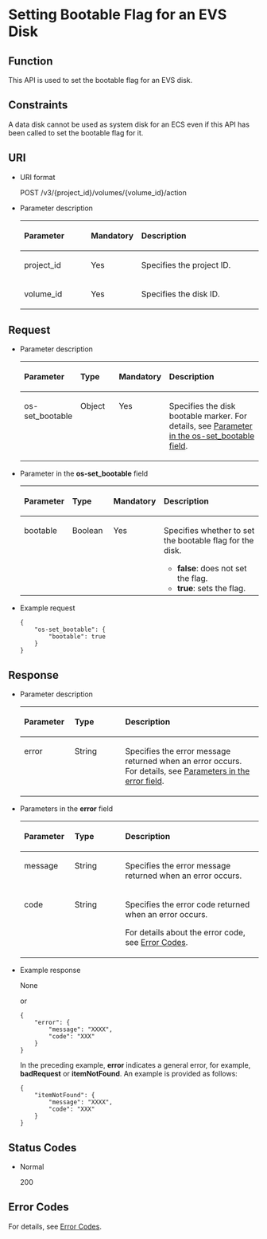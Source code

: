 # Setting Bootable Flag for an EVS Disk<a name="evs_04_3049"></a>

## Function<a name="section19390540"></a>

This API is used to set the bootable flag for an EVS disk.

## Constraints<a name="section58153866104128"></a>

A data disk cannot be used as system disk for an ECS even if this API has been called to set the bootable flag for it.

## URI<a name="section40297137"></a>

-   URI format

    POST /v3/\{project\_id\}/volumes/\{volume\_id\}/action

-   Parameter description

    <a name="table8745607"></a>
    <table><thead align="left"><tr id="row15985080"><th class="cellrowborder" valign="top" width="28.07%" id="mcps1.1.4.1.1"><p id="p19723089"><a name="p19723089"></a><a name="p19723089"></a>Parameter</p>
    </th>
    <th class="cellrowborder" valign="top" width="20.919999999999998%" id="mcps1.1.4.1.2"><p id="p54066375"><a name="p54066375"></a><a name="p54066375"></a>Mandatory</p>
    </th>
    <th class="cellrowborder" valign="top" width="51.01%" id="mcps1.1.4.1.3"><p id="p17300225"><a name="p17300225"></a><a name="p17300225"></a>Description</p>
    </th>
    </tr>
    </thead>
    <tbody><tr id="row59140967"><td class="cellrowborder" valign="top" width="28.07%" headers="mcps1.1.4.1.1 "><p id="p25689059"><a name="p25689059"></a><a name="p25689059"></a>project_id</p>
    </td>
    <td class="cellrowborder" valign="top" width="20.919999999999998%" headers="mcps1.1.4.1.2 "><p id="p439002"><a name="p439002"></a><a name="p439002"></a>Yes</p>
    </td>
    <td class="cellrowborder" valign="top" width="51.01%" headers="mcps1.1.4.1.3 "><p id="p35559222"><a name="p35559222"></a><a name="p35559222"></a>Specifies the project ID.</p>
    </td>
    </tr>
    <tr id="row51597550"><td class="cellrowborder" valign="top" width="28.07%" headers="mcps1.1.4.1.1 "><p id="p18651996"><a name="p18651996"></a><a name="p18651996"></a>volume_id</p>
    </td>
    <td class="cellrowborder" valign="top" width="20.919999999999998%" headers="mcps1.1.4.1.2 "><p id="p34416674"><a name="p34416674"></a><a name="p34416674"></a>Yes</p>
    </td>
    <td class="cellrowborder" valign="top" width="51.01%" headers="mcps1.1.4.1.3 "><p id="p36287209"><a name="p36287209"></a><a name="p36287209"></a>Specifies the disk ID.</p>
    </td>
    </tr>
    </tbody>
    </table>


## Request<a name="section27129916"></a>

-   Parameter description

    <a name="evs_04_2084_table42671863"></a>
    <table><thead align="left"><tr id="evs_04_2084_row12592542"><th class="cellrowborder" valign="top" width="19.74%" id="mcps1.1.5.1.1"><p id="evs_04_2084_p13362997"><a name="evs_04_2084_p13362997"></a><a name="evs_04_2084_p13362997"></a>Parameter</p>
    </th>
    <th class="cellrowborder" valign="top" width="17.1%" id="mcps1.1.5.1.2"><p id="evs_04_2084_p8661001"><a name="evs_04_2084_p8661001"></a><a name="evs_04_2084_p8661001"></a>Type</p>
    </th>
    <th class="cellrowborder" valign="top" width="17.86%" id="mcps1.1.5.1.3"><p id="evs_04_2084_p30452481"><a name="evs_04_2084_p30452481"></a><a name="evs_04_2084_p30452481"></a>Mandatory</p>
    </th>
    <th class="cellrowborder" valign="top" width="45.300000000000004%" id="mcps1.1.5.1.4"><p id="evs_04_2084_p50731910"><a name="evs_04_2084_p50731910"></a><a name="evs_04_2084_p50731910"></a>Description</p>
    </th>
    </tr>
    </thead>
    <tbody><tr id="evs_04_2084_row5187493615377"><td class="cellrowborder" valign="top" width="19.74%" headers="mcps1.1.5.1.1 "><p id="evs_04_2084_p4112025815377"><a name="evs_04_2084_p4112025815377"></a><a name="evs_04_2084_p4112025815377"></a>os-set_bootable</p>
    </td>
    <td class="cellrowborder" valign="top" width="17.1%" headers="mcps1.1.5.1.2 "><p id="evs_04_2084_p4240658415377"><a name="evs_04_2084_p4240658415377"></a><a name="evs_04_2084_p4240658415377"></a>Object</p>
    </td>
    <td class="cellrowborder" valign="top" width="17.86%" headers="mcps1.1.5.1.3 "><p id="evs_04_2084_p1238131615377"><a name="evs_04_2084_p1238131615377"></a><a name="evs_04_2084_p1238131615377"></a>Yes</p>
    </td>
    <td class="cellrowborder" valign="top" width="45.300000000000004%" headers="mcps1.1.5.1.4 "><p id="evs_04_2084_p6336250715377"><a name="evs_04_2084_p6336250715377"></a><a name="evs_04_2084_p6336250715377"></a>Specifies the disk bootable marker. For details, see <a href="#evs_04_2084_li11686008105423">Parameter in the os-set_bootable field</a>.</p>
    </td>
    </tr>
    </tbody>
    </table>

-   <a name="evs_04_2084_li11686008105423"></a>Parameter in the  **os-set\_bootable**  field

    <a name="evs_04_2084_table38065209105423"></a>
    <table><thead align="left"><tr id="evs_04_2084_row47014882105423"><th class="cellrowborder" valign="top" width="19.17%" id="mcps1.1.5.1.1"><p id="evs_04_2084_p50109122105423"><a name="evs_04_2084_p50109122105423"></a><a name="evs_04_2084_p50109122105423"></a>Parameter</p>
    </th>
    <th class="cellrowborder" valign="top" width="17.48%" id="mcps1.1.5.1.2"><p id="evs_04_2084_p32307099105423"><a name="evs_04_2084_p32307099105423"></a><a name="evs_04_2084_p32307099105423"></a>Type</p>
    </th>
    <th class="cellrowborder" valign="top" width="18.05%" id="mcps1.1.5.1.3"><p id="evs_04_2084_p66738196105423"><a name="evs_04_2084_p66738196105423"></a><a name="evs_04_2084_p66738196105423"></a>Mandatory</p>
    </th>
    <th class="cellrowborder" valign="top" width="45.300000000000004%" id="mcps1.1.5.1.4"><p id="evs_04_2084_p37084757105423"><a name="evs_04_2084_p37084757105423"></a><a name="evs_04_2084_p37084757105423"></a>Description</p>
    </th>
    </tr>
    </thead>
    <tbody><tr id="evs_04_2084_row65642867105423"><td class="cellrowborder" valign="top" width="19.17%" headers="mcps1.1.5.1.1 "><p id="evs_04_2084_p5950372711131"><a name="evs_04_2084_p5950372711131"></a><a name="evs_04_2084_p5950372711131"></a>bootable</p>
    </td>
    <td class="cellrowborder" valign="top" width="17.48%" headers="mcps1.1.5.1.2 "><p id="evs_04_2084_p45274007105423"><a name="evs_04_2084_p45274007105423"></a><a name="evs_04_2084_p45274007105423"></a>Boolean</p>
    </td>
    <td class="cellrowborder" valign="top" width="18.05%" headers="mcps1.1.5.1.3 "><p id="evs_04_2084_p43315944105423"><a name="evs_04_2084_p43315944105423"></a><a name="evs_04_2084_p43315944105423"></a>Yes</p>
    </td>
    <td class="cellrowborder" valign="top" width="45.300000000000004%" headers="mcps1.1.5.1.4 "><p id="evs_04_2084_p18930541105423"><a name="evs_04_2084_p18930541105423"></a><a name="evs_04_2084_p18930541105423"></a>Specifies whether to set the bootable flag for the disk.</p>
    <a name="evs_04_2084_ul1334240319356"></a><a name="evs_04_2084_ul1334240319356"></a><ul id="evs_04_2084_ul1334240319356"><li><strong id="evs_04_2084_b84235270610315"><a name="evs_04_2084_b84235270610315"></a><a name="evs_04_2084_b84235270610315"></a>false</strong>: does not set the flag.</li><li><strong id="evs_04_2084_b84235270615576"><a name="evs_04_2084_b84235270615576"></a><a name="evs_04_2084_b84235270615576"></a>true</strong>: sets the flag.</li></ul>
    </td>
    </tr>
    </tbody>
    </table>

-   Example request

    ```
    {
        "os-set_bootable": {
            "bootable": true
        }
    }
    ```


## Response<a name="section42842654"></a>

-   Parameter description

    <a name="evs_04_2084_table5532594121252"></a>
    <table><thead align="left"><tr id="evs_04_2084_row60048709121252"><th class="cellrowborder" valign="top" width="21.17788221177882%" id="mcps1.1.4.1.1"><p id="evs_04_2084_p32107236121252"><a name="evs_04_2084_p32107236121252"></a><a name="evs_04_2084_p32107236121252"></a>Parameter</p>
    </th>
    <th class="cellrowborder" valign="top" width="21.17788221177882%" id="mcps1.1.4.1.2"><p id="evs_04_2084_p50549312121252"><a name="evs_04_2084_p50549312121252"></a><a name="evs_04_2084_p50549312121252"></a>Type</p>
    </th>
    <th class="cellrowborder" valign="top" width="57.64423557644236%" id="mcps1.1.4.1.3"><p id="evs_04_2084_p2030156121252"><a name="evs_04_2084_p2030156121252"></a><a name="evs_04_2084_p2030156121252"></a>Description</p>
    </th>
    </tr>
    </thead>
    <tbody><tr id="evs_04_2084_row30224973121252"><td class="cellrowborder" valign="top" width="21.17788221177882%" headers="mcps1.1.4.1.1 "><p id="evs_04_2084_p129522216412"><a name="evs_04_2084_p129522216412"></a><a name="evs_04_2084_p129522216412"></a>error</p>
    </td>
    <td class="cellrowborder" valign="top" width="21.17788221177882%" headers="mcps1.1.4.1.2 "><p id="evs_04_2084_p1595262111415"><a name="evs_04_2084_p1595262111415"></a><a name="evs_04_2084_p1595262111415"></a>String</p>
    </td>
    <td class="cellrowborder" valign="top" width="57.64423557644236%" headers="mcps1.1.4.1.3 "><p id="evs_04_2084_p109527215417"><a name="evs_04_2084_p109527215417"></a><a name="evs_04_2084_p109527215417"></a>Specifies the error message returned when an error occurs. For details, see <a href="#evs_04_2084_li0419202382514">Parameters in the error field</a>.</p>
    </td>
    </tr>
    </tbody>
    </table>

-   <a name="evs_04_2084_li0419202382514"></a>Parameters in the  **error**  field

    <a name="evs_04_2084_evs_04_2013_table15441099103019"></a>
    <table><thead align="left"><tr id="evs_04_2084_evs_04_2013_row54094047103019"><th class="cellrowborder" valign="top" width="21.17788221177882%" id="mcps1.1.4.1.1"><p id="evs_04_2084_evs_04_2013_p19541716103019"><a name="evs_04_2084_evs_04_2013_p19541716103019"></a><a name="evs_04_2084_evs_04_2013_p19541716103019"></a>Parameter</p>
    </th>
    <th class="cellrowborder" valign="top" width="21.17788221177882%" id="mcps1.1.4.1.2"><p id="evs_04_2084_evs_04_2013_p39375186103019"><a name="evs_04_2084_evs_04_2013_p39375186103019"></a><a name="evs_04_2084_evs_04_2013_p39375186103019"></a>Type</p>
    </th>
    <th class="cellrowborder" valign="top" width="57.64423557644236%" id="mcps1.1.4.1.3"><p id="evs_04_2084_evs_04_2013_p38578950103019"><a name="evs_04_2084_evs_04_2013_p38578950103019"></a><a name="evs_04_2084_evs_04_2013_p38578950103019"></a>Description</p>
    </th>
    </tr>
    </thead>
    <tbody><tr id="evs_04_2084_evs_04_2013_row59401790103019"><td class="cellrowborder" valign="top" width="21.17788221177882%" headers="mcps1.1.4.1.1 "><p id="evs_04_2084_evs_04_2013_p46815658103019"><a name="evs_04_2084_evs_04_2013_p46815658103019"></a><a name="evs_04_2084_evs_04_2013_p46815658103019"></a>message</p>
    </td>
    <td class="cellrowborder" valign="top" width="21.17788221177882%" headers="mcps1.1.4.1.2 "><p id="evs_04_2084_evs_04_2013_p33971979103019"><a name="evs_04_2084_evs_04_2013_p33971979103019"></a><a name="evs_04_2084_evs_04_2013_p33971979103019"></a>String</p>
    </td>
    <td class="cellrowborder" valign="top" width="57.64423557644236%" headers="mcps1.1.4.1.3 "><p id="evs_04_2084_evs_04_2013_p21623243103019"><a name="evs_04_2084_evs_04_2013_p21623243103019"></a><a name="evs_04_2084_evs_04_2013_p21623243103019"></a>Specifies the error message returned when an error occurs.</p>
    </td>
    </tr>
    <tr id="evs_04_2084_evs_04_2013_row60391466103019"><td class="cellrowborder" valign="top" width="21.17788221177882%" headers="mcps1.1.4.1.1 "><p id="evs_04_2084_evs_04_2013_p59870541103019"><a name="evs_04_2084_evs_04_2013_p59870541103019"></a><a name="evs_04_2084_evs_04_2013_p59870541103019"></a>code</p>
    </td>
    <td class="cellrowborder" valign="top" width="21.17788221177882%" headers="mcps1.1.4.1.2 "><p id="evs_04_2084_evs_04_2013_p17675690103019"><a name="evs_04_2084_evs_04_2013_p17675690103019"></a><a name="evs_04_2084_evs_04_2013_p17675690103019"></a>String</p>
    </td>
    <td class="cellrowborder" valign="top" width="57.64423557644236%" headers="mcps1.1.4.1.3 "><p id="evs_04_2084_evs_04_2013_p6087468103019"><a name="evs_04_2084_evs_04_2013_p6087468103019"></a><a name="evs_04_2084_evs_04_2013_p6087468103019"></a>Specifies the error code returned when an error occurs.</p>
    <p id="evs_04_2084_evs_04_2013_p54787218103019"><a name="evs_04_2084_evs_04_2013_p54787218103019"></a><a name="evs_04_2084_evs_04_2013_p54787218103019"></a>For details about the error code, see <a href="error-codes.md">Error Codes</a>.</p>
    </td>
    </tr>
    </tbody>
    </table>


-   Example response

    None

    or

    ```
    {
        "error": {
            "message": "XXXX", 
            "code": "XXX"
        }
    }
    ```

    In the preceding example,  **error**  indicates a general error, for example,  **badRequest**  or  **itemNotFound**. An example is provided as follows:

    ```
    {
        "itemNotFound": {
            "message": "XXXX", 
            "code": "XXX"
        }
    }
    ```


## Status Codes<a name="section50039568"></a>

-   Normal

    200


## Error Codes<a name="section431317151242"></a>

For details, see  [Error Codes](error-codes.md).

